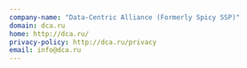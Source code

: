 ```yaml
---
company-name: "Data-Centric Alliance (Formerly Spicy SSP)"
domain: dca.ru
home: http://dca.ru/
privacy-policy: http://dca.ru/privacy
email: info@dca.ru
---
```




